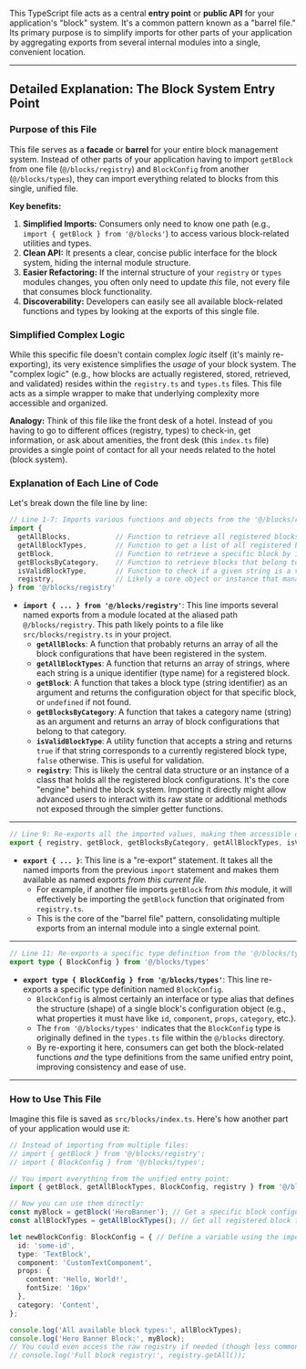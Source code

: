 This TypeScript file acts as a central **entry point** or **public API** for your application's "block" system. It's a common pattern known as a "barrel file." Its primary purpose is to simplify imports for other parts of your application by aggregating exports from several internal modules into a single, convenient location.

---

## Detailed Explanation: The Block System Entry Point

### Purpose of this File

This file serves as a **facade** or **barrel** for your entire block management system. Instead of other parts of your application having to import `getBlock` from one file (`@/blocks/registry`) and `BlockConfig` from another (`@/blocks/types`), they can import everything related to blocks from this single, unified file.

**Key benefits:**

1.  **Simplified Imports:** Consumers only need to know one path (e.g., `import { getBlock } from '@/blocks'`) to access various block-related utilities and types.
2.  **Clean API:** It presents a clear, concise public interface for the block system, hiding the internal module structure.
3.  **Easier Refactoring:** If the internal structure of your `registry` or `types` modules changes, you often only need to update *this* file, not every file that consumes block functionality.
4.  **Discoverability:** Developers can easily see all available block-related functions and types by looking at the exports of this single file.

### Simplified Complex Logic

While this specific file doesn't contain complex *logic* itself (it's mainly re-exporting), its very existence simplifies the *usage* of your block system. The "complex logic" (e.g., how blocks are actually registered, stored, retrieved, and validated) resides within the `registry.ts` and `types.ts` files. This file acts as a simple wrapper to make that underlying complexity more accessible and organized.

**Analogy:** Think of this file like the front desk of a hotel. Instead of you having to go to different offices (registry, types) to check-in, get information, or ask about amenities, the front desk (this `index.ts` file) provides a single point of contact for all your needs related to the hotel (block system).

### Explanation of Each Line of Code

Let's break down the file line by line:

```typescript
// Line 1-7: Imports various functions and objects from the '@/blocks/registry' module.
import {
  getAllBlocks,           // Function to retrieve all registered blocks.
  getAllBlockTypes,       // Function to get a list of all registered block type identifiers (strings).
  getBlock,               // Function to retrieve a specific block by its type/identifier.
  getBlocksByCategory,    // Function to retrieve blocks that belong to a specific category.
  isValidBlockType,       // Function to check if a given string is a valid, registered block type.
  registry,               // Likely a core object or instance that manages the registration and storage of all blocks.
} from '@/blocks/registry'
```

*   **`import { ... } from '@/blocks/registry'`**: This line imports several named exports from a module located at the aliased path `@/blocks/registry`. This path likely points to a file like `src/blocks/registry.ts` in your project.
    *   **`getAllBlocks`**: A function that probably returns an array of all the block configurations that have been registered in the system.
    *   **`getAllBlockTypes`**: A function that returns an array of strings, where each string is a unique identifier (type name) for a registered block.
    *   **`getBlock`**: A function that takes a block type (string identifier) as an argument and returns the configuration object for that specific block, or `undefined` if not found.
    *   **`getBlocksByCategory`**: A function that takes a category name (string) as an argument and returns an array of block configurations that belong to that category.
    *   **`isValidBlockType`**: A utility function that accepts a string and returns `true` if that string corresponds to a currently registered block type, `false` otherwise. This is useful for validation.
    *   **`registry`**: This is likely the central data structure or an instance of a class that holds all the registered block configurations. It's the core "engine" behind the block system. Importing it directly might allow advanced users to interact with its raw state or additional methods not exposed through the simpler getter functions.

---

```typescript
// Line 9: Re-exports all the imported values, making them accessible directly from this file.
export { registry, getBlock, getBlocksByCategory, getAllBlockTypes, isValidBlockType, getAllBlocks }
```

*   **`export { ... }`**: This line is a "re-export" statement. It takes all the named imports from the previous `import` statement and makes them available as named exports *from this current file*.
    *   For example, if another file imports `getBlock` from *this* module, it will effectively be importing the `getBlock` function that originated from `registry.ts`.
    *   This is the core of the "barrel file" pattern, consolidating multiple exports from an internal module into a single external point.

---

```typescript
// Line 11: Re-exports a specific type definition from the '@/blocks/types' module.
export type { BlockConfig } from '@/blocks/types'
```

*   **`export type { BlockConfig } from '@/blocks/types'`**: This line re-exports a specific type definition named `BlockConfig`.
    *   `BlockConfig` is almost certainly an interface or type alias that defines the structure (shape) of a single block's configuration object (e.g., what properties it must have like `id`, `component`, `props`, `category`, etc.).
    *   The `from '@/blocks/types'` indicates that the `BlockConfig` type is originally defined in the `types.ts` file within the `@/blocks` directory.
    *   By re-exporting it here, consumers can get both the block-related functions *and* the type definitions from the same unified entry point, improving consistency and ease of use.

---

### How to Use This File

Imagine this file is saved as `src/blocks/index.ts`. Here's how another part of your application would use it:

```typescript
// Instead of importing from multiple files:
// import { getBlock } from '@/blocks/registry';
// import { BlockConfig } from '@/blocks/types';

// You import everything from the unified entry point:
import { getBlock, getAllBlockTypes, BlockConfig, registry } from '@/blocks'; // Assuming '@/blocks' maps to 'src/blocks/index.ts'

// Now you can use them directly:
const myBlock = getBlock('HeroBanner'); // Get a specific block configuration
const allBlockTypes = getAllBlockTypes(); // Get all registered block type names

let newBlockConfig: BlockConfig = { // Define a variable using the imported type
  id: 'some-id',
  type: 'TextBlock',
  component: 'CustomTextComponent',
  props: {
    content: 'Hello, World!',
    fontSize: '16px'
  },
  category: 'Content',
};

console.log('All available block types:', allBlockTypes);
console.log('Hero Banner Block:', myBlock);
// You could even access the raw registry if needed (though less common for consumers):
// console.log('Full block registry:', registry.getAll());
```